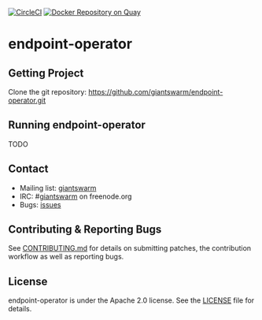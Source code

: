 [![CircleCI](https://circleci.com/gh/giantswarm/endpoint-operator.svg?style=shield)](https://circleci.com/gh/giantswarm/endpoint-operator) [![Docker Repository on Quay](https://quay.io/repository/giantswarm/endpoint-operator/status "Docker Repository on Quay")](https://quay.io/repository/giantswarm/endpoint-operator)
# endpoint-operator


## Getting Project

Clone the git repository: https://github.com/giantswarm/endpoint-operator.git

## Running endpoint-operator

TODO

## Contact

- Mailing list: [giantswarm](https://groups.google.com/forum/!forum/giantswarm)
- IRC: #[giantswarm](irc://irc.freenode.org:6667/#giantswarm) on freenode.org
- Bugs: [issues](https://github.com/giantswarm/endpoint-operator/issues)

## Contributing & Reporting Bugs

See [CONTRIBUTING.md](CONTRIBUTING.md) for details on submitting patches, the contribution workflow as well as reporting bugs.

## License

endpoint-operator is under the Apache 2.0 license. See the [LICENSE](LICENSE) file for details.